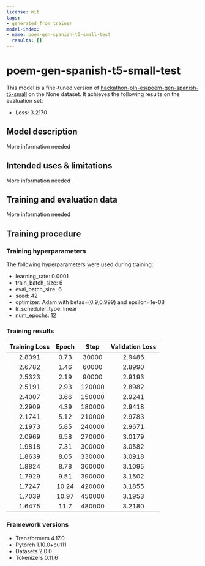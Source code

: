 ```yaml
---
license: mit
tags:
- generated_from_trainer
model-index:
- name: poem-gen-spanish-t5-small-test
  results: []
---
```


<!-- This model card has been generated automatically according to the information the Trainer had access to. You
should probably proofread and complete it, then remove this comment. -->

# poem-gen-spanish-t5-small-test

This model is a fine-tuned version of [hackathon-pln-es/poem-gen-spanish-t5-small](https://huggingface.co/hackathon-pln-es/poem-gen-spanish-t5-small) on the None dataset.
It achieves the following results on the evaluation set:
- Loss: 3.2170

## Model description

More information needed

## Intended uses & limitations

More information needed

## Training and evaluation data

More information needed

## Training procedure

### Training hyperparameters

The following hyperparameters were used during training:
- learning_rate: 0.0001
- train_batch_size: 6
- eval_batch_size: 6
- seed: 42
- optimizer: Adam with betas=(0.9,0.999) and epsilon=1e-08
- lr_scheduler_type: linear
- num_epochs: 12

### Training results

| Training Loss | Epoch | Step   | Validation Loss |
|:-------------:|:-----:|:------:|:---------------:|
| 2.8391        | 0.73  | 30000  | 2.9486          |
| 2.6782        | 1.46  | 60000  | 2.8990          |
| 2.5323        | 2.19  | 90000  | 2.9193          |
| 2.5191        | 2.93  | 120000 | 2.8982          |
| 2.4007        | 3.66  | 150000 | 2.9241          |
| 2.2909        | 4.39  | 180000 | 2.9418          |
| 2.1741        | 5.12  | 210000 | 2.9783          |
| 2.1973        | 5.85  | 240000 | 2.9671          |
| 2.0969        | 6.58  | 270000 | 3.0179          |
| 1.9818        | 7.31  | 300000 | 3.0582          |
| 1.8639        | 8.05  | 330000 | 3.0918          |
| 1.8824        | 8.78  | 360000 | 3.1095          |
| 1.7929        | 9.51  | 390000 | 3.1502          |
| 1.7247        | 10.24 | 420000 | 3.1855          |
| 1.7039        | 10.97 | 450000 | 3.1953          |
| 1.6475        | 11.7  | 480000 | 3.2180          |


### Framework versions

- Transformers 4.17.0
- Pytorch 1.10.0+cu111
- Datasets 2.0.0
- Tokenizers 0.11.6

